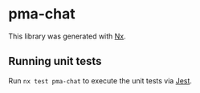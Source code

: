 # pma-chat

This library was generated with [Nx](https://nx.dev).

## Running unit tests

Run `nx test pma-chat` to execute the unit tests via [Jest](https://jestjs.io).
